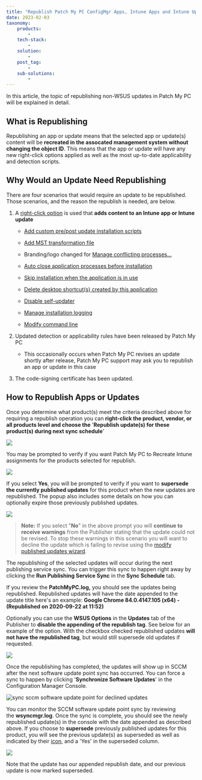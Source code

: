 ```yaml
---
title: "Republish Patch My PC ConfigMgr Apps, Intune Apps and Intune Updates"
date: 2023-02-03
taxonomy:
    products:
        - 
    tech-stack:
        - 
    solution:
        - 
    post_tag:
        - 
    sub-solutions:
        - 
---
```


In this article, the topic of republishing non-WSUS updates in Patch My PC will be explained in detail.

## What is Republishing

Republishing an app or update means that the selected app or update(s) content will be **recreated in the assocated management system without changing the object ID**. This means that the app or update will have any new right-click options applied as well as the most up-to-date applicability and detection scripts.

## Why Would an Update Need Republishing

There are four scenarios that would require an update to be republished. Those scenarios, and the reason the republish is needed, are below.

1. A [right-click option](https://patchmypc.com/custom-options-available-for-third-party-updates-and-applications) is used that **adds content to an Intune app or Intune update**
    - [Add custom pre/post update installation scripts](https://patchmypc.com/custom-options-available-for-third-party-updates-and-applications#custom-scripts)
    
    - [Add MST transformation file](https://patchmypc.com/custom-options-available-for-third-party-updates-and-applications#mst-transform)
    
    - Branding/logo changed for [Manage conflicting processes…](https://patchmypc.com/custom-options-available-for-third-party-updates-and-applications#manage-conflicting-processes)
    
    - [Auto close application processes before installation](https://patchmypc.com/custom-options-available-for-third-party-updates-and-applications#close-apps)
    
    - [Skip installation when the application is in use](https://patchmypc.com/custom-options-available-for-third-party-updates-and-applications#skip-install)
    
    - [Delete desktop shortcut(s) created by this application](https://patchmypc.com/custom-options-available-for-third-party-updates-and-applications#delete-shortcut)
    
    - [Disable self-updater](https://patchmypc.com/custom-options-available-for-third-party-updates-and-applications#disable-updates)
    
    - [Manage installation logging](https://patchmypc.com/custom-options-available-for-third-party-updates-and-applications#install-logging)
    
    - [Modify command line](https://patchmypc.com/custom-options-available-for-third-party-updates-and-applications#modify-command-line)

3. Updated detection or applicability rules have been released by Patch My PC
    - This occasionally occurs when Patch My PC revises an update shortly after release, Patch My PC support may ask you to republish an app or update in this case

5. The code-signing certificate has been updated.

## How to Republish Apps or Updates

Once you determine what product(s) meet the criteria described above for requiring a republish operation you can **right-click the product, vendor, or all products level and choose the** '**Republish update(s) for these product(s) during next sync schedule**'

![](/_images/republish-updates-1.png)

You may be prompted to verify if you want Patch My PC to Recreate Intune assignments for the products selected for republish.

![](/_images/republish-updates-2.png)

If you select **Yes**, you will be prompted to verify if you want to **supersede the currently published updates** for this product when the new updates are republished. The popup also includes some details on how you can optionally expire those previously published updates.

![](/_images/republish-updates-3.png)

> **Note:** If you select "**No**" in the above prompt you will **continue to receive warnings** from the Publisher stating that the update could not be revised. To stop these warnings in this scenario you will want to decline the update which is failing to revise using the [modify published updates wizard](https://patchmypc.com/modify-published-third-party-updates-wizard#topic3).

The republishing of the selected updates will occur during the next publishing service sync. You can trigger this sync to happen right away by clicking the **Run Publishing Service Sync** in the **Sync Schedule** tab.

If you review the **PatchMyPC.log,** you should see the updates being republished. Republished updates will have the date appended to the update title here's an example: **Google Chrome 84.0.4147.105 (x64) - (Republished on 2020-09-22 at 11:52)**

Optionally you can use the **WSUS Options** in the **Updates** tab of the Publisher to **disable the appending of the republish tag**. See below for an example of the option. With the checkbox checked republished updates **will not have the republished tag**, but would still supersede old updates if requested.

![](/_images/republish-updates-4.png)

Once the republishing has completed, the updates will show up in SCCM after the next software update point sync has occurred. You can force a sync to happen by clicking '**Synchronize Software Updates**' in the Configuration Manager Console.

![sync sccm software update point for declined updates](/_images/sync-sccm-software-update-point-for-declined-updates.png "sync sccm software update point for declined updates")

You can monitor the SCCM software update point sync by reviewing the **wsyncmgr.log**. Once the sync is complete, you should see the newly republished update(s) in the console with the date appended as described above. If you choose to **supersede** previously published updates for this product, you will see the previous update(s) as superseded as well as indicated by their [icon](https://docs.microsoft.com/en-us/mem/configmgr/sum/understand/software-updates-icons#superseded-icon), and a 'Yes' in the superseded column.

![](/_images/Real-Time-Alerts-Notification.png)

Note that the update has our appended republish date, and our previous update is now marked superseded.
